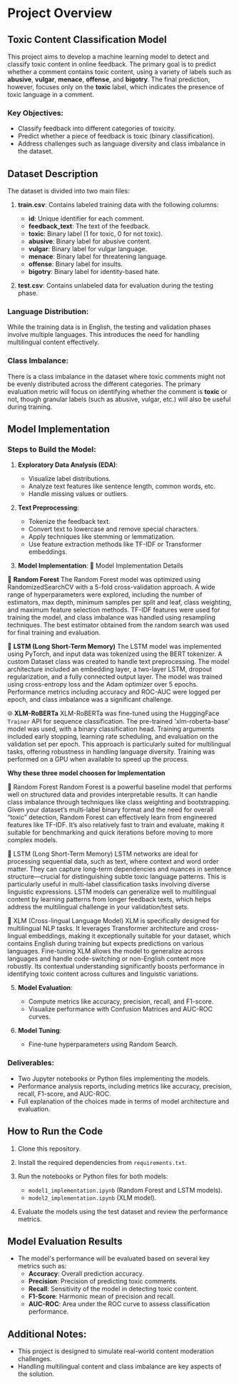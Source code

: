 # Project Overview

## Toxic Content Classification Model

This project aims to develop a machine learning model to detect and classify toxic content in online feedback. The primary goal is to predict whether a comment contains toxic content, using a variety of labels such as **abusive**, **vulgar**, **menace**, **offense**, and **bigotry**. The final prediction, however, focuses only on the **toxic** label, which indicates the presence of toxic language in a comment.

### Key Objectives:
- Classify feedback into different categories of toxicity.
- Predict whether a piece of feedback is toxic (binary classification).
- Address challenges such as language diversity and class imbalance in the dataset.

## Dataset Description

The dataset is divided into two main files:

1. **train.csv**: Contains labeled training data with the following columns:
   - **id**: Unique identifier for each comment.
   - **feedback_text**: The text of the feedback.
   - **toxic**: Binary label (1 for toxic, 0 for not toxic).
   - **abusive**: Binary label for abusive content.
   - **vulgar**: Binary label for vulgar language.
   - **menace**: Binary label for threatening language.
   - **offense**: Binary label for insults.
   - **bigotry**: Binary label for identity-based hate.

2. **test.csv**: Contains unlabeled data for evaluation during the testing phase.

### Language Distribution:
While the training data is in English, the testing and validation phases involve multiple languages. This introduces the need for handling multilingual content effectively.

### Class Imbalance:
There is a class imbalance in the dataset where toxic comments might not be evenly distributed across the different categories. The primary evaluation metric will focus on identifying whether the comment is **toxic** or not, though granular labels (such as abusive, vulgar, etc.) will also be useful during training.

## Model Implementation

### Steps to Build the Model:
1. **Exploratory Data Analysis (EDA)**:
   - Visualize label distributions.
   - Analyze text features like sentence length, common words, etc.
   - Handle missing values or outliers.

2. **Text Preprocessing**:
   - Tokenize the feedback text.
   - Convert text to lowercase and remove special characters.
   - Apply techniques like stemming or lemmatization.
   - Use feature extraction methods like TF-IDF or Transformer embeddings.

3. **Model Implementation**:
🧠 Model Implementation Details

🌲 **Random Forest**
The Random Forest model was optimized using RandomizedSearchCV with a 5-fold cross-validation approach. A wide range of hyperparameters were explored, including the number of estimators, max depth, minimum samples per split and leaf, class weighting, and maximum feature selection methods. TF-IDF features were used for training the model, and class imbalance was handled using resampling techniques. The best estimator obtained from the random search was used for final training and evaluation.

🔁 **LSTM (Long Short-Term Memory)**
The LSTM model was implemented using PyTorch, and input data was tokenized using the BERT tokenizer. A custom Dataset class was created to handle text preprocessing. The model architecture included an embedding layer, a two-layer LSTM, dropout regularization, and a fully connected output layer. The model was trained using cross-entropy loss and the Adam optimizer over 5 epochs. Performance metrics including accuracy and ROC-AUC were logged per epoch, and class imbalance was a significant challenge.

🌐 **XLM-RoBERTa**
XLM-RoBERTa was fine-tuned using the HuggingFace `Trainer` API for sequence classification. The pre-trained 'xlm-roberta-base' model was used, with a binary classification head. Training arguments included early stopping, learning rate scheduling, and evaluation on the validation set per epoch. This approach is particularly suited for multilingual tasks, offering robustness in handling language diversity. Training was performed on a GPU when available to speed up the process.

**Why these three model choosen for Implementation**

🔹 Random Forest
Random Forest is a powerful baseline model that performs well on structured data and provides interpretable results. It can handle class imbalance through techniques like class weighting and bootstrapping. Given your dataset’s multi-label binary format and the need for overall “toxic” detection, Random Forest can effectively learn from engineered features like TF-IDF. It’s also relatively fast to train and evaluate, making it suitable for benchmarking and quick iterations before moving to more complex models.

🔹 LSTM (Long Short-Term Memory)
LSTM networks are ideal for processing sequential data, such as text, where context and word order matter. They can capture long-term dependencies and nuances in sentence structure—crucial for distinguishing subtle toxic language patterns. This is particularly useful in multi-label classification tasks involving diverse linguistic expressions. LSTM models can generalize well to multilingual content by learning patterns from longer feedback texts, which helps address the multilingual challenge in your validation/test sets.

🔹 XLM (Cross-lingual Language Model)
XLM is specifically designed for multilingual NLP tasks. It leverages Transformer architecture and cross-lingual embeddings, making it exceptionally suitable for your dataset, which contains English during training but expects predictions on various languages. Fine-tuning XLM allows the model to generalize across languages and handle code-switching or non-English content more robustly. Its contextual understanding significantly boosts performance in identifying toxic content across cultures and linguistic variations.

5. **Model Evaluation**:
   - Compute metrics like accuracy, precision, recall, and F1-score.
   - Visualize performance with Confusion Matrices and AUC-ROC curves.

6. **Model Tuning**:
   - Fine-tune hyperparameters using Random Search.

### Deliverables:
- Two Jupyter notebooks or Python files implementing the models.
- Performance analysis reports, including metrics like accuracy, precision, recall, F1-score, and AUC-ROC.
- Full explanation of the choices made in terms of model architecture and evaluation.

## How to Run the Code

1. Clone this repository.
2. Install the required dependencies from `requirements.txt`.
3. Run the notebooks or Python files for both models:
   - `model1_implementation.ipynb` (Random Forest and LSTM models).
   - `model2_implementation.ipynb` (XLM model).

4. Evaluate the models using the test dataset and review the performance metrics.

## Model Evaluation Results

- The model's performance will be evaluated based on several key metrics such as:
  - **Accuracy**: Overall prediction accuracy.
  - **Precision**: Precision of predicting toxic comments.
  - **Recall**: Sensitivity of the model in detecting toxic content.
  - **F1-Score**: Harmonic mean of precision and recall.
  - **AUC-ROC**: Area under the ROC curve to assess classification performance.

## Additional Notes:
- This project is designed to simulate real-world content moderation challenges.
- Handling multilingual content and class imbalance are key aspects of the solution.
